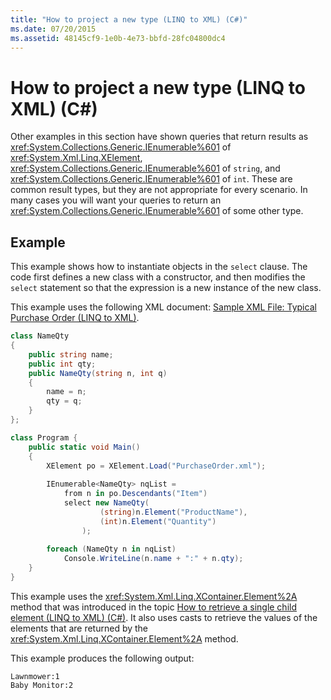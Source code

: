 ```yaml
---
title: "How to project a new type (LINQ to XML) (C#)"
ms.date: 07/20/2015
ms.assetid: 48145cf9-1e0b-4e73-bbfd-28fc04800dc4
---
```

# How to project a new type (LINQ to XML) (C#)

Other examples in this section have shown queries that return results as <xref:System.Collections.Generic.IEnumerable%601> of <xref:System.Xml.Linq.XElement>, <xref:System.Collections.Generic.IEnumerable%601> of `string`, and <xref:System.Collections.Generic.IEnumerable%601> of `int`. These are common result types, but they are not appropriate for every scenario. In many cases you will want your queries to return an <xref:System.Collections.Generic.IEnumerable%601> of some other type.

## Example

This example shows how to instantiate objects in the `select` clause. The code first defines a new class with a constructor, and then modifies the `select` statement so that the expression is a new instance of the new class.

This example uses the following XML document: [Sample XML File: Typical Purchase Order (LINQ to XML)](./sample-xml-file-typical-purchase-order-linq-to-xml-1.md).

```csharp
class NameQty 
{
    public string name;
    public int qty;
    public NameQty(string n, int q)
    {
        name = n;
        qty = q; 
    }
};

class Program {
    public static void Main() 
    {
        XElement po = XElement.Load("PurchaseOrder.xml");
  
        IEnumerable<NameQty> nqList =
            from n in po.Descendants("Item")
            select new NameQty(
                    (string)n.Element("ProductName"),
                    (int)n.Element("Quantity")
                );
  
        foreach (NameQty n in nqList)
            Console.WriteLine(n.name + ":" + n.qty);
    }
}
```

This example uses the <xref:System.Xml.Linq.XContainer.Element%2A> method that was introduced in the topic [How to retrieve a single child element (LINQ to XML) (C#)](how-to-retrieve-a-single-child-element-linq-to-xml.md). It also uses casts to retrieve the values of the elements that are returned by the <xref:System.Xml.Linq.XContainer.Element%2A> method.  

This example produces the following output:

```output
Lawnmower:1
Baby Monitor:2
```
